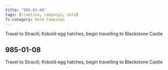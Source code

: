 ```yaml
---
title: "985-01-08"
tags: [timeline, campaign, oota]
fc-category: OotA Campaign
---
```

<span class='ob-timelines'
	data-date='985-01-08-00'
	data-title='Campaign: NAGA Adventures'
	data-class='orange'> Travel to Stracili; Kobold egg hatches, begin travelling to Blackstone Castle </span>
## 985-01-08
Travel to Stracili; Kobold egg hatches, begin travelling to Blackstone Castle

